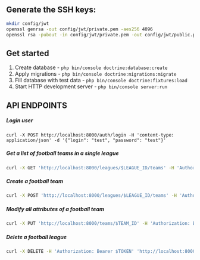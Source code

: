 ## Generate the SSH keys:
```bash
mkdir config/jwt
openssl genrsa -out config/jwt/private.pem -aes256 4096
openssl rsa -pubout -in config/jwt/private.pem -out config/jwt/public.pem
```

## Get started
1. Create database - `php bin/console doctrine:database:create`
2. Apply migrations - `php bin/console doctrine:migrations:migrate`
3. Fill database with test data - `php bin/console doctrine:fixtures:load`
4. Start HTTP development server - `php bin/console server:run`

## API ENDPOINTS

##### Login user
```
curl -X POST http://localhost:8000/auth/login -H 'content-type: application/json' -d '{"login": "test", "password": "test"}'
```

##### Get a list of football teams in a single league
```bash
curl -X GET 'http://localhost:8000/leagues/$LEAGUE_ID/teams' -H 'Authorization: Bearer $TOKEN'
```

##### Create a football team
```bash
curl -X POST 'http://localhost:8000/leagues/$LEAGUE_ID/teams' -H 'Authorization: Bearer $TOKEN' -H 'content-type: application/json' -d '{"name": "name", "strip": "strip"}'
```

##### Modify all attributes of a football team
```bash
curl -X PUT 'http://localhost:8000/teams/$TEAM_ID' -H 'Authorization: Bearer $TOKEN' -H 'content-type: application/json' -d '{"name": "name", "strip": "strip"}'
```

##### Delete a football league
```bash
curl -X DELETE -H 'Authorization: Bearer $TOKEN' 'http://localhost:8000/leagues/$LEAGUE_ID'
```
